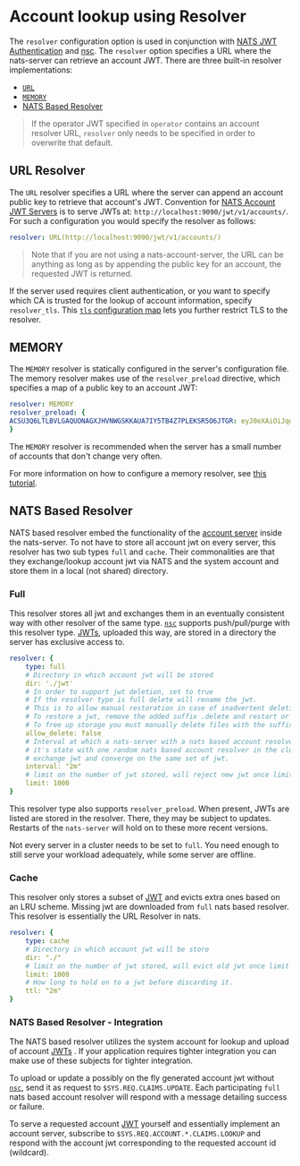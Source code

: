 # Account lookup using Resolver

The `resolver` configuration option is used in conjunction with [NATS JWT Authentication](./) and [nsc](../../../../nats-tools/nsc/). The `resolver` option specifies a URL where the nats-server can retrieve an account JWT. There are three built-in resolver implementations:

* [`URL`](resolver.md#URL-Resolver)
* [`MEMORY`](resolver.md#Memory)
* [NATS Based Resolver](resolver.md#nats-based-resolver)

> If the operator JWT specified in `operator` contains an account resolver URL, `resolver` only needs to be specified in order to overwrite that default.

## URL Resolver

The `URL` resolver specifies a URL where the server can append an account public key to retrieve that account's JWT. Convention for [NATS Account JWT Servers](../../../../nats-tools/nas/) is to serve JWTs at: `http://localhost:9090/jwt/v1/accounts/`. For such a configuration you would specify the resolver as follows:

```yaml
resolver: URL(http://localhost:9090/jwt/v1/accounts/)
```

> Note that if you are not using a nats-account-server, the URL can be anything as long as by appending the public key for an account, the requested JWT is returned.

If the server used requires client authentication, or you want to specify which CA is trusted for the lookup of account information, specify `resolver_tls`. This [`tls` configuration map](../tls.md) lets you further restrict TLS to the resolver.

## MEMORY

The `MEMORY` resolver is statically configured in the server's configuration file. The memory resolver makes use of the `resolver_preload` directive, which specifies a map of a public key to an account JWT:

```yaml
resolver: MEMORY
resolver_preload: {
ACSU3Q6LTLBVLGAQUONAGXJHVNWGSKKAUA7IY5TB4Z7PLEKSR5O6JTGR: eyJ0eXAiOiJqd3QiLCJhbGciOiJlZDI1NTE5In0.eyJqdGkiOiJPRFhJSVI2Wlg1Q1AzMlFJTFczWFBENEtTSDYzUFNNSEZHUkpaT05DR1RLVVBISlRLQ0JBIiwiaWF0IjoxNTU2NjU1Njk0LCJpc3MiOiJPRFdaSjJLQVBGNzZXT1dNUENKRjZCWTRRSVBMVFVJWTRKSUJMVTRLM1lERzNHSElXQlZXQkhVWiIsIm5hbWUiOiJBIiwic3ViIjoiQUNTVTNRNkxUTEJWTEdBUVVPTkFHWEpIVk5XR1NLS0FVQTdJWTVUQjRaN1BMRUtTUjVPNkpUR1IiLCJ0eXBlIjoiYWNjb3VudCIsIm5hdHMiOnsibGltaXRzIjp7InN1YnMiOi0xLCJjb25uIjotMSwibGVhZiI6LTEsImltcG9ydHMiOi0xLCJleHBvcnRzIjotMSwiZGF0YSI6LTEsInBheWxvYWQiOi0xLCJ3aWxkY2FyZHMiOnRydWV9fX0._WW5C1triCh8a4jhyBxEZZP8RJ17pINS8qLzz-01o6zbz1uZfTOJGvwSTS6Yv2_849B9iUXSd-8kp1iMXHdoBA
}
```

The `MEMORY` resolver is recommended when the server has a small number of accounts that don't change very often.

For more information on how to configure a memory resolver, see [this tutorial](mem_resolver.md).

## NATS Based Resolver

NATS based resolver embed the functionality of the [account server](https://github.com/nats-io/nats-account-server) inside the nats-server.
To not have to store all account jwt on every server, this resolver has two sub types `full` and `cache`.
Their commonalities are that they exchange/lookup account jwt via NATS and the system account and store them in a local (not shared) directory.

### Full

This resolver stores all jwt and exchanges them in an eventually consistent way with other resolver of the same type.
[`nsc`](../../../../nats-tools/nsc/README.md) supports push/pull/purge with this resolver type. 
[JWTs](../../nats-server/configuration/securing_nats/jwt/), uploaded this way, are stored in a directory the server has exclusive access to. 

```yaml
resolver: {
    type: full
    # Directory in which account jwt will be stored
    dir: './jwt'
    # In order to support jwt deletion, set to true
    # If the resolver type is full delete will rename the jwt.
    # This is to allow manual restoration in case of inadvertent deletion.
    # To restore a jwt, remove the added suffix .delete and restart or send a reload signal.
    # To free up storage you must manually delete files with the suffix .delete.
    allow_delete: false
    # Interval at which a nats-server with a nats based account resolver will compare
    # it's state with one random nats based account resolver in the cluster and if needed,
    # exchange jwt and converge on the same set of jwt.
    interval: "2m"
    # limit on the number of jwt stored, will reject new jwt once limit is hit.
    limit: 1000
}
```

This resolver type also supports `resolver_preload`. When present, JWTs are listed are stored in the resolver.
There, they may be subject to updates. Restarts of the `nats-server` will hold on to these more recent versions.

Not every server in a cluster needs to be set to `full`.
You need enough to still serve your workload adequately, while some server are offline.

### Cache

This resolver only stores a subset of [JWT](../../nats-server/configuration/securing_nats/jwt/) and evicts extra ones based on an LRU scheme. 
Missing jwt are downloaded from `full` nats based resolver. 
This resolver is essentially the URL Resolver in nats.

```yaml
resolver: {
    type: cache
    # Directory in which account jwt will be store
    dir: "./"
    # limit on the number of jwt stored, will evict old jwt once limit is hit.
    limit: 1000
    # How long to hold on to a jwt before discarding it. 
    ttl: "2m"
}
```

### NATS Based Resolver - Integration

The NATS based resolver utilizes the system account for lookup and upload of account [JWTs](../../nats-server/configuration/securing_nats/jwt/) .
If your application requires tighter integration you can make use of these subjects for tighter integration.

To upload or update a possibly on the fly generated account jwt without [`nsc`](../../../../nats-tools/nsc/README.md), send it as request to `$SYS.REQ.CLAIMS.UPDATE`.
Each participating `full` nats based account resolver will respond with a message detailing success or failure.

To serve a requested account [JWT](../../nats-server/configuration/securing_nats/jwt/) yourself and essentially implement an account server, subscribe to `$SYS.REQ.ACCOUNT.*.CLAIMS.LOOKUP` and respond with the account jwt corresponding to the requested account id (wildcard).
